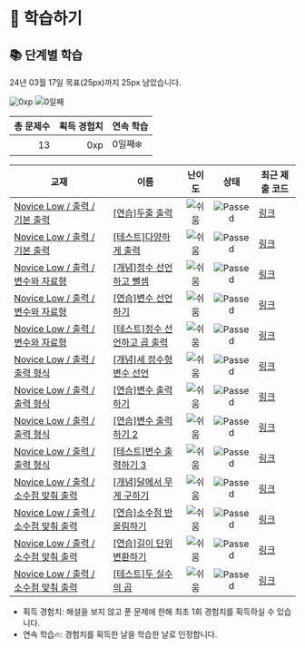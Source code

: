 # 📖 학습하기

## 📚 단계별 학습
24년 03월 17일 목표(25px)까지 25px 남았습니다.

![0xp](https://img.shields.io/badge/EXP-0xp-%235cb85c.svg?for-the-badge)
![0일째](https://img.shields.io/badge/연속학습-0일째-%23E34F26.svg?for-the-badge)

|총 문제수|획득 경험치|연속 학습|
|---:|---:|---|
13|0xp|0일째❄️|

|교재|이름|난이도|상태|최근 제출 코드|
|---|---|:---:|:---:|---|
|[Novice Low / 출력 / 기본 출력](https://www.codetree.ai/missions?missionId=4)|[[연습]두줄 출력](https://www.codetree.ai/missions/4/problems/print-two-sentences-introduce)|![쉬움][easy]|![Passed][passed]|[링크](https://github.com/morata66/codetree-TILs/blob/main/240317/%EB%91%90%EC%A4%84%20%EC%B6%9C%EB%A0%A5/print-two-sentences-introduce.py)|
|[Novice Low / 출력 / 기본 출력](https://www.codetree.ai/missions?missionId=4)|[[테스트]다양하게 출력](https://www.codetree.ai/missions/4/problems/print-in-variety)|![쉬움][easy]|![Passed][passed]|[링크](https://github.com/morata66/codetree-TILs/blob/main/240317/%EB%8B%A4%EC%96%91%ED%95%98%EA%B2%8C%20%EC%B6%9C%EB%A0%A5/print-in-variety.py)|
|[Novice Low / 출력 / 변수와 자료형](https://www.codetree.ai/missions?missionId=4)|[[개념]정수 선언하고 뺄셈](https://www.codetree.ai/missions/4/problems/define-numbers-and-substract)|![쉬움][easy]|![Passed][passed]|[링크](https://github.com/morata66/codetree-TILs/blob/main/240317/%EC%A0%95%EC%88%98%20%EC%84%A0%EC%96%B8%ED%95%98%EA%B3%A0%20%EB%BA%84%EC%85%88/define-numbers-and-substract.py)|
|[Novice Low / 출력 / 변수와 자료형](https://www.codetree.ai/missions?missionId=4)|[[연습]변수 선언하기](https://www.codetree.ai/missions/4/problems/declaring-variables)|![쉬움][easy]|![Passed][passed]|[링크](https://github.com/morata66/codetree-TILs/blob/main/240317/%EB%B3%80%EC%88%98%20%EC%84%A0%EC%96%B8%ED%95%98%EA%B8%B0/declaring-variables.py)|
|[Novice Low / 출력 / 변수와 자료형](https://www.codetree.ai/missions?missionId=4)|[[테스트]정수 선언하고 곱 출력](https://www.codetree.ai/missions/4/problems/Declare-an-integer-and-print-the-multiplication)|![쉬움][easy]|![Passed][passed]|[링크](https://github.com/morata66/codetree-TILs/blob/main/240317/%EC%A0%95%EC%88%98%20%EC%84%A0%EC%96%B8%ED%95%98%EA%B3%A0%20%EA%B3%B1%20%EC%B6%9C%EB%A0%A5/Declare-an-integer-and-print-the-multiplication.py)|
|[Novice Low / 출력 / 출력 형식](https://www.codetree.ai/missions?missionId=4)|[[개념]세 정수형 변수 선언](https://www.codetree.ai/missions/4/problems/declaration-of-three-natural-numbers)|![쉬움][easy]|![Passed][passed]|[링크](https://github.com/morata66/codetree-TILs/blob/main/240317/%EC%84%B8%20%EC%A0%95%EC%88%98%ED%98%95%20%EB%B3%80%EC%88%98%20%EC%84%A0%EC%96%B8/declaration-of-three-natural-numbers.py)|
|[Novice Low / 출력 / 출력 형식](https://www.codetree.ai/missions?missionId=4)|[[연습]변수 출력하기](https://www.codetree.ai/missions/4/problems/outputing-variables)|![쉬움][easy]|![Passed][passed]|[링크](https://github.com/morata66/codetree-TILs/blob/main/240317/%EB%B3%80%EC%88%98%20%EC%B6%9C%EB%A0%A5%ED%95%98%EA%B8%B0/outputing-variables.py)|
|[Novice Low / 출력 / 출력 형식](https://www.codetree.ai/missions?missionId=4)|[[연습]변수 출력하기 2](https://www.codetree.ai/missions/4/problems/outputing-variables-2)|![쉬움][easy]|![Passed][passed]|[링크](https://github.com/morata66/codetree-TILs/blob/main/240317/%EB%B3%80%EC%88%98%20%EC%B6%9C%EB%A0%A5%ED%95%98%EA%B8%B0%202/outputing-variables-2.py)|
|[Novice Low / 출력 / 출력 형식](https://www.codetree.ai/missions?missionId=4)|[[테스트]변수 출력하기 3](https://www.codetree.ai/missions/4/problems/outputing-variables-3)|![쉬움][easy]|![Passed][passed]|[링크](https://github.com/morata66/codetree-TILs/blob/main/240317/%EB%B3%80%EC%88%98%20%EC%B6%9C%EB%A0%A5%ED%95%98%EA%B8%B0%203/outputing-variables-3.py)|
|[Novice Low / 출력 / 소수점 맞춰 출력](https://www.codetree.ai/missions?missionId=4)|[[개념]달에서 무게 구하기](https://www.codetree.ai/missions/4/problems/weight-on-the-moon)|![쉬움][easy]|![Passed][passed]|[링크](https://github.com/morata66/codetree-TILs/blob/main/240317/%EB%8B%AC%EC%97%90%EC%84%9C%20%EB%AC%B4%EA%B2%8C%20%EA%B5%AC%ED%95%98%EA%B8%B0/weight-on-the-moon.py)|
|[Novice Low / 출력 / 소수점 맞춰 출력](https://www.codetree.ai/missions?missionId=4)|[[연습]소수점 반올림하기](https://www.codetree.ai/missions/4/problems/rounding-decimal-points)|![쉬움][easy]|![Passed][passed]|[링크](https://github.com/morata66/codetree-TILs/blob/main/240317/%EC%86%8C%EC%88%98%EC%A0%90%20%EB%B0%98%EC%98%AC%EB%A6%BC%ED%95%98%EA%B8%B0/rounding-decimal-points.py)|
|[Novice Low / 출력 / 소수점 맞춰 출력](https://www.codetree.ai/missions?missionId=4)|[[연습]길이 단위 변환하기](https://www.codetree.ai/missions/4/problems/change-length-unit)|![쉬움][easy]|![Passed][passed]|[링크](https://github.com/morata66/codetree-TILs/blob/main/240317/%EA%B8%B8%EC%9D%B4%20%EB%8B%A8%EC%9C%84%20%EB%B3%80%ED%99%98%ED%95%98%EA%B8%B0/change-length-unit.py)|
|[Novice Low / 출력 / 소수점 맞춰 출력](https://www.codetree.ai/missions?missionId=4)|[[테스트]두 실수의 곱](https://www.codetree.ai/missions/4/problems/the-product-of-two-real-numbers)|![쉬움][easy]|![Passed][passed]|[링크](https://github.com/morata66/codetree-TILs/blob/main/240317/%EB%91%90%20%EC%8B%A4%EC%88%98%EC%9D%98%20%EA%B3%B1/the-product-of-two-real-numbers.py)|


* 획득 경험치: 해설을 보지 않고 푼 문제에 한해 최초 1회 경험치를 획득하실 수 있습니다.
* 연속 학습🔥: 경험치를 획득한 날을 학습한 날로 인정합니다.










[b5]: https://img.shields.io/badge/Bronze_5-%235D3E31.svg
[b4]: https://img.shields.io/badge/Bronze_4-%235D3E31.svg
[b3]: https://img.shields.io/badge/Bronze_3-%235D3E31.svg
[b2]: https://img.shields.io/badge/Bronze_2-%235D3E31.svg
[b1]: https://img.shields.io/badge/Bronze_1-%235D3E31.svg
[s5]: https://img.shields.io/badge/Silver_5-%23394960.svg
[s4]: https://img.shields.io/badge/Silver_4-%23394960.svg
[s3]: https://img.shields.io/badge/Silver_3-%23394960.svg
[s2]: https://img.shields.io/badge/Silver_2-%23394960.svg
[s1]: https://img.shields.io/badge/Silver_1-%23394960.svg
[g5]: https://img.shields.io/badge/Gold_5-%23FFC433.svg
[g4]: https://img.shields.io/badge/Gold_4-%23FFC433.svg
[g3]: https://img.shields.io/badge/Gold_3-%23FFC433.svg
[g2]: https://img.shields.io/badge/Gold_2-%23FFC433.svg
[g1]: https://img.shields.io/badge/Gold_1-%23FFC433.svg
[p5]: https://img.shields.io/badge/Platinum_5-%2376DDD8.svg
[p4]: https://img.shields.io/badge/Platinum_4-%2376DDD8.svg
[p3]: https://img.shields.io/badge/Platinum_3-%2376DDD8.svg
[p2]: https://img.shields.io/badge/Platinum_2-%2376DDD8.svg
[p1]: https://img.shields.io/badge/Platinum_1-%2376DDD8.svg
[passed]: https://img.shields.io/badge/Passed-%23009D27.svg
[failed]: https://img.shields.io/badge/Failed-%23D24D57.svg
[easy]: https://img.shields.io/badge/쉬움-%235cb85c.svg?for-the-badge
[medium]: https://img.shields.io/badge/보통-%23FFC433.svg?for-the-badge
[hard]: https://img.shields.io/badge/어려움-%23D24D57.svg?for-the-badge